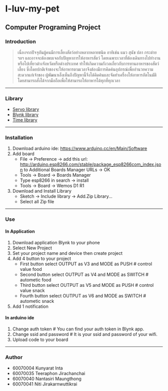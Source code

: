 # I-luv-my-pet
Computer Programing Project
---
### Introduction
> เนื่องจากปัจจุบันผู้คนมีการเลี้ยงสัตว์อย่างหลากหลายชนิด อาทิเช่น แมว สุนัข ปลา กระต่าย ฯลฯ  และอาจจะต้องพบเจอกับปัญหาการให้อาหารสัตว์ โดยเฉพาะเวลาที่ต้องเดินทางไปทำงานหรือไปเที่ยวต่างจังหวัดหรือต่างประเทศ ทำให้เกิดความกังวลเกี่ยวกับการทานอาหารของสัตว์เลี้ยง ซึ่งโดยปกติเจ้าของจะให้อาหารตามเวลาจึงต้องมีการคิดค้นอุปกรณ์เพื่ออำนวยความสะดวกแก่เจ้าของ ผู้พัฒนาเล็งเห็นถึงปัญหานี้จึงได้คิดค้นและจัดทำเครื่องให้อาหารอัตโนมัติโดยสามารถสั่งได้จากมือถือเพื่อให้สามารถให้อาหารได้ทุกที่ทุกเวลา
---
### Library
* [Servo library](https://github.com/arduino-libraries/Servo)
* [Blynk library](https://github.com/blynkkk/blynk-library/releases/tag/v0.5.2)
* [Time library](https://github.com/PaulStoffregen/Time)
---
### Installation
1. Download arduino ide: https://www.arduino.cc/en/Main/Software
2. Add board
   * File -> Preference -> add this url: http://arduino.esp8266.com/stable/package_esp8266com_index.json to Additional Boards Manager URLs -> OK
   * Tools -> Board -> Boards Manager
   * Type esp8266 in search -> install
   * Tools -> Board -> Wemos D1 R1
3. Download and Install Library
   * Sketch -> Include library -> Add.Zip Library...
   * Select all Zip file
---
### Use
#### In Application
1. Download application Blynk to your phone
2. Select New Project
3. Set your project name and device then create project
4. Add 4 button to your project
   * First button select OUTPUT as V3 and MODE as PUSH  \# control value food
   * Second button select OUTPUT as V4 and MODE as SWITCH  \# autometic food
   * Third button select OUTPUT as V5 and MODE as PUSH  \# control value snack
   * Fourth button select OUTPUT as V6 and MODE as SWITCH  \# autometic snack
5. Add 1 notification
#### In arduino ide
1. Change auth token \# You can find your auth token in Blynk app.
2. Change ssid and password \# It is your ssid and password of your wifi.
3. Upload code to your board
---
### Author
* 60070004 Kunyarat Inta
* 60070035 Teeraphon Jirachanchai
* 60070040 Nantasiri Maungthong
* 60070041 Niti Jirakarnwuttikrai
